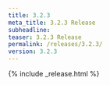 ```yaml
---
title: 3.2.3
meta_title: 3.2.3 Release
subheadline: 
teaser: 3.2.3 Release
permalink: /releases/3.2.3/
version: 3.2.3
---
```


{% include _release.html %}
